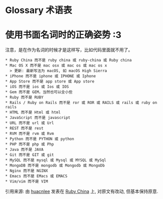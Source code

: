 # Glossary 术语表

# 使用书面名词时的正确姿势 :3

注意，是在作为名词的时候才是这样写，比如代码里面就不用了。

```
* Ruby China 而不是 ruby china 或 ruby-china 或 Ruby china
* Mac OS X 而不是 mac osx 或 mac os 或 mac os x 
  > 更新: 最新写法为 macOS, 如 macOS High Sierra
* iPhone 而不是 iphone 或 IPHONE 或 Iphone
* App Store 而不是 app store 或 App store
* iOS 而不是 ios 或 Ios 或 IOS
* Gem 而不是 GEM，当然也可以全小些
* Ruby 而不是 RUBY
* Rails / Ruby on Rails 而不是 ror 或 ROR 或 RAILS 或 rails 或 ruby on rails
* HTML 而不是 Html 或 html
* JavaScript 而不是 javascript
* URL 而不是 url 或 Url
* REST 而不是 rest
* RVM 而不是 rvm 或 Rvm
* Python 而不是 PYTHON 或 python
* PHP 而不是 php 或 Php
* Java 而不是 JAVA
* Git 而不是 GIT 或 git
* MySQL 而不是 mysql 或 Mysql 或 MYSQL 或 MySql
* MongoDB 而不是 mongodb 或 Mongodb 或 MongoDb
* Nginx 而不是 NGINX
* Emacs 而不是 EMacs 或 EMACS
* Vim/vim 而不是 VIM
```
引用来源: 由 [huacnlee](https://ruby-china.org/huacnlee) 发表在 [Ruby China](https://ruby-china.org/topics/3298) 上, 对原文有改动, 但基本保持原意.
